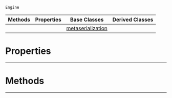  `Engine`

|Methods|Properties|Base Classes|Derived Classes|
|---|---|---|---|
| | |[metaserialization](https://github.com/zeroengineteam/ZeroDocs/blob/master/code_reference/class_reference/metaserialization.markdown)| |


 #  Properties


---  
 #  Methods


---  
 

 